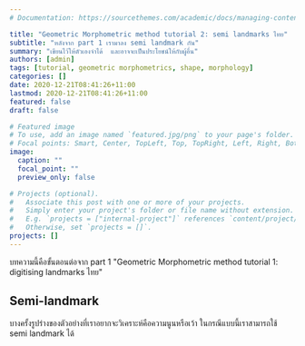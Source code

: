 ```yaml
---
# Documentation: https://sourcethemes.com/academic/docs/managing-content/

title: "Geometric Morphometric method tutorial 2: semi landmarks ไทย"
subtitle: "หลังจาก part 1 เรามาลง semi landmark กัน"
summary: "เขียนไว้ให้ตัวเองจำได้  และอาจจะเป็นประโยชน์ให้กับผู้อื่น"
authors: [admin]
tags: [tutorial, geometric morphometrics, shape, morphology]
categories: []
date: 2020-12-21T08:41:26+11:00
lastmod: 2020-12-21T08:41:26+11:00
featured: false
draft: false

# Featured image
# To use, add an image named `featured.jpg/png` to your page's folder.
# Focal points: Smart, Center, TopLeft, Top, TopRight, Left, Right, BottomLeft, Bottom, BottomRight.
image:
  caption: ""
  focal_point: ""
  preview_only: false

# Projects (optional).
#   Associate this post with one or more of your projects.
#   Simply enter your project's folder or file name without extension.
#   E.g. `projects = ["internal-project"]` references `content/project/deep-learning/index.md`.
#   Otherwise, set `projects = []`.
projects: []
---
```


บทความนี้คือขั้นตอนต่อจาก part 1 "Geometric Morphometric method tutorial 1: digitising landmarks ไทย"

## Semi-landmark 

บางครั้งรูปร่างของตัวอย่างที่เราอยากจะวิเคราะห์คือความนูนหรือเว้า  ในกรณีแบบนี้เราสามารถใช้ semi landmark ได้   